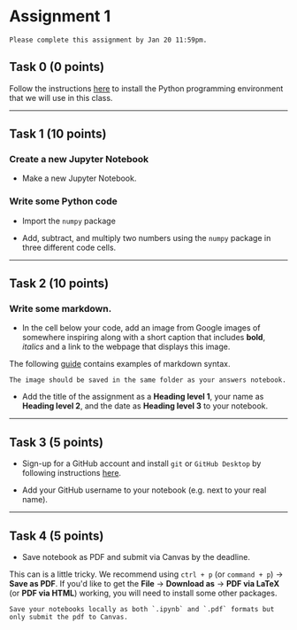 # Assignment 1

```{admonition} Deadline
Please complete this assignment by Jan 20 11:59pm.
```

## Task 0 (0 points)

Follow the instructions [here](https://owel-lab.github.io/gds-applications-site/course-info/python.html) to install the Python programming environment that we will use in this class. 

*****************************

## Task 1 (10 points)

### Create a new Jupyter Notebook

* Make a new Jupyter Notebook.

### Write some Python code

* Import the `numpy` package

* Add, subtract, and multiply two numbers using the `numpy` package in three different code cells.

*****************************

## Task 2 (10 points)

### Write some markdown.

* In the cell below your code, add an image from Google images of somewhere inspiring along with a short caption that includes **bold**, *italics* and a link to the webpage that displays this image.

The following [guide](https://www.markdownguide.org/basic-syntax/) contains examples of markdown syntax. 

```{tip}
The image should be saved in the same folder as your answers notebook.
```

* Add the title of the assignment as a **Heading level 1**, your name as **Heading level 2**, and the date as **Heading level 3** to your notebook.

*****************************

## Task 3 (5 points)

* Sign-up for a GitHub account and install `git` or `GitHub Desktop` by following instructions [here](https://owel-lab.github.io/gds-applications-site/course-info/github.html).

* Add your GitHub username to your notebook (e.g. next to your real name).

*****************************

## Task 4 (5 points)

* Save notebook as PDF and submit via Canvas by the deadline.

This can is a little tricky. We recommend using `ctrl + p` (or `command + p`) &rarr; **Save as PDF**. If you'd like to get the **File** &rarr; **Download as** &rarr; **PDF via LaTeX** (or **PDF via HTML**) working, you will need to install some other packages.

```{important}
Save your notebooks locally as both `.ipynb` and `.pdf` formats but only submit the pdf to Canvas.
```